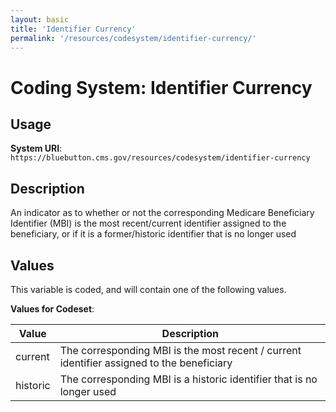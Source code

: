 ```yaml
---
layout: basic
title: 'Identifier Currency'
permalink: '/resources/codesystem/identifier-currency/'
---
```

# Coding System: Identifier Currency

## Usage

**System URI**: `https://bluebutton.cms.gov/resources/codesystem/identifier-currency`

## Description
An indicator as to whether or not the corresponding Medicare Beneficiary Identifier (MBI) is the most recent/current identifier assigned to the beneficiary, or if it is a former/historic identifier that is no longer used

## Values
This variable is coded, and will contain one of the following values.

**Values for Codeset**:

| Value     | Description                          |
|-----------|--------------------------------------|
| current   | The corresponding MBI is the most recent / current identifier assigned to the beneficiary
| historic  | The corresponding MBI is a historic identifier that is no longer used
